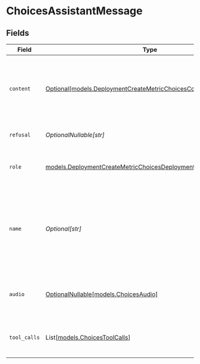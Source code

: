 # ChoicesAssistantMessage


## Fields

| Field                                                                                                                                        | Type                                                                                                                                         | Required                                                                                                                                     | Description                                                                                                                                  |
| -------------------------------------------------------------------------------------------------------------------------------------------- | -------------------------------------------------------------------------------------------------------------------------------------------- | -------------------------------------------------------------------------------------------------------------------------------------------- | -------------------------------------------------------------------------------------------------------------------------------------------- |
| `content`                                                                                                                                    | [Optional[models.DeploymentCreateMetricChoicesContent]](../models/deploymentcreatemetricchoicescontent.md)                                   | :heavy_minus_sign:                                                                                                                           | The contents of the assistant message. Required unless `tool_calls` or `function_call` is specified.                                         |
| `refusal`                                                                                                                                    | *OptionalNullable[str]*                                                                                                                      | :heavy_minus_sign:                                                                                                                           | The refusal message by the assistant.                                                                                                        |
| `role`                                                                                                                                       | [models.DeploymentCreateMetricChoicesDeploymentsMetricsRequestRole](../models/deploymentcreatemetricchoicesdeploymentsmetricsrequestrole.md) | :heavy_check_mark:                                                                                                                           | The role of the messages author, in this case `assistant`.                                                                                   |
| `name`                                                                                                                                       | *Optional[str]*                                                                                                                              | :heavy_minus_sign:                                                                                                                           | An optional name for the participant. Provides the model information to differentiate between participants of the same role.                 |
| `audio`                                                                                                                                      | [OptionalNullable[models.ChoicesAudio]](../models/choicesaudio.md)                                                                           | :heavy_minus_sign:                                                                                                                           | Data about a previous audio response from the model.                                                                                         |
| `tool_calls`                                                                                                                                 | List[[models.ChoicesToolCalls](../models/choicestoolcalls.md)]                                                                               | :heavy_minus_sign:                                                                                                                           | The tool calls generated by the model, such as function calls.                                                                               |